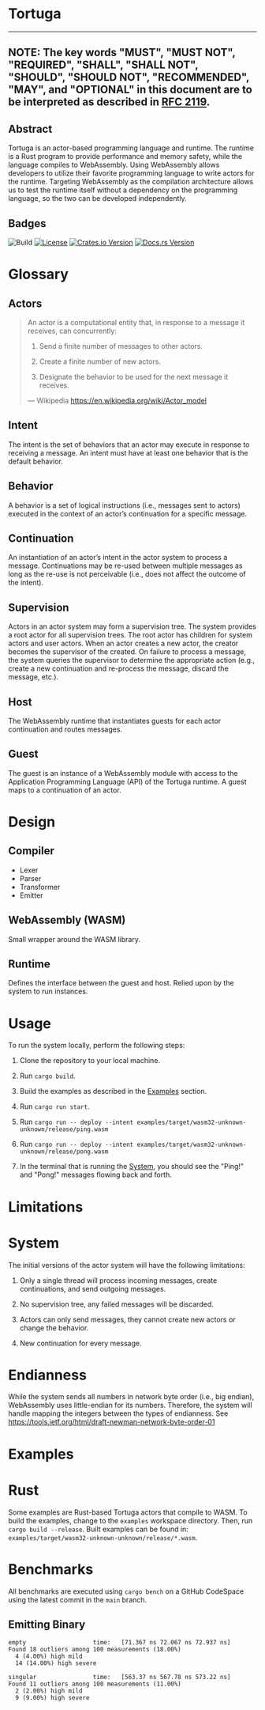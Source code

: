 # Tortuga

---
**NOTE:**
The key words "MUST", "MUST NOT", "REQUIRED", "SHALL", "SHALL
NOT", "SHOULD", "SHOULD NOT", "RECOMMENDED", "MAY", and
"OPTIONAL" in this document are to be interpreted as described in
[RFC 2119](https://datatracker.ietf.org/doc/html/rfc2119).
---

## Abstract
Tortuga is an actor-based programming language and runtime. The runtime is a Rust program to provide performance and memory safety, while the language compiles to WebAssembly. Using WebAssembly allows developers to utilize their favorite programming language to write actors for the runtime. Targeting WebAssembly as the compilation architecture allows us to test the runtime itself without a dependency on the programming language, so the two can be developed independently.

## Badges
![Build](https://github.com/misalcedo/tortuga/actions/workflows/build.yml/badge.svg)
[![License](https://img.shields.io/badge/License-Apache%202.0-yellowgreen.svg)](https://opensource.org/licenses/Apache-2.0)
[![Crates.io Version](https://img.shields.io/crates/v/tortuga.svg)](https://crates.io/crates/tortuga)
[![Docs.rs Version](https://docs.rs/tortuga/badge.svg)](https://docs.rs/tortuga)

# Glossary

## Actors

> An actor is a computational entity that, in response to a message it receives, can concurrently:
>
> 1.  Send a finite number of messages to other actors.
>
> 2.  Create a finite number of new actors.
>
> 3.  Designate the behavior to be used for the next message it receives.
>
> — 
> Wikipedia
> https://en.wikipedia.org/wiki/Actor_model

## Intent
The intent is the set of behaviors that an actor may execute in response to receiving a message. An intent must have at least one behavior that is the default behavior.

## Behavior
A behavior is a set of logical instructions (i.e., messages sent to actors) executed in the context of an actor’s continuation for a specific message.

## Continuation
An instantiation of an actor’s intent in the actor system to process a message. Continuations may be re-used between multiple messages as long as the re-use is not perceivable (i.e., does not affect the outcome of the intent).

## Supervision
Actors in an actor system may form a supervision tree. The system provides a root actor for all supervision trees. The root actor has children for system actors and user actors. When an actor creates a new actor, the creator becomes the supervisor of the created. On failure to process a message, the system queries the supervisor to determine the appropriate action (e.g., create a new continuation and re-process the message, discard the message, etc.).

## Host
The WebAssembly runtime that instantiates guests for each actor continuation and routes messages.

## Guest
The guest is an instance of a WebAssembly module with access to the Application Programming Language (API) of the Tortuga runtime. A guest maps to a continuation of an actor.

# Design

## Compiler

-   Lexer
-   Parser
-   Transformer
-   Emitter

## WebAssembly (WASM)

Small wrapper around the WASM library.

## Runtime

Defines the interface between the guest and host. Relied upon by the system to run instances.

# Usage

To run the system locally, perform the following steps:

1.  Clone the repository to your local machine.

2.  Run `cargo build`.

3.  Build the examples as described in the [Examples](#Examples) section.

4.  <span id="System"></span> Run `cargo run start`.

5.  <span id="ping"></span> Run `cargo run -- deploy --intent examples/target/wasm32-unknown-unknown/release/ping.wasm`

6.  <span id="pong"></span> Run `cargo run -- deploy --intent examples/target/wasm32-unknown-unknown/release/pong.wasm`

7.  In the terminal that is running the [System](#System), you should see the "Ping!" and "Pong!" messages flowing back and forth.

# Limitations

# System

The initial versions of the actor system will have the following limitations:

1.  Only a single thread will process incoming messages, create continuations, and send outgoing messages.

2.  No supervision tree, any failed messages will be discarded.

3.  Actors can only send messages, they cannot create new actors or change the behavior.

4.  New continuation for every message.

# Endianness

While the system sends all numbers in network byte order (i.e., big endian), WebAssembly uses little-endian for its numbers. Therefore, the system will handle mapping the integers between the types of endianness. See <https://tools.ietf.org/html/draft-newman-network-byte-order-01>

# Examples

# Rust

Some examples are Rust-based Tortuga actors that compile to WASM. To build the examples, change to the `examples` workspace directory. Then, run `cargo build --release`. Built examples can be found in: `examples/target/wasm32-unknown-unknown/release/*.wasm`.

# Benchmarks
All benchmarks are executed using `cargo bench` on a GitHub CodeSpace using the latest commit in the `main` branch.

## Emitting Binary
```
empty                   time:   [71.367 ns 72.067 ns 72.937 ns]                  
Found 18 outliers among 100 measurements (18.00%)
  4 (4.00%) high mild
  14 (14.00%) high severe

singular                time:   [563.37 ns 567.78 ns 573.22 ns]                      
Found 11 outliers among 100 measurements (11.00%)
  2 (2.00%) high mild
  9 (9.00%) high severe
```
